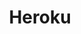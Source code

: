 ---
title: "Heroku"
description: "Kalian sedang melihat Katogori Heroku"
slug: "heroku"
image: "heroku.jpg"
---